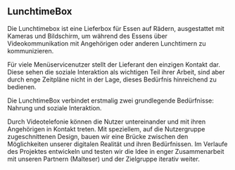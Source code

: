 ## LunchtimeBox

Die Lunchtimebox ist eine Lieferbox für Essen auf Rädern, ausgestattet mit Kameras und
Bildschirm, um während des Essens über Videokommunikation mit Angehörigen oder anderen
Lunchtimern zu kommunizieren.

Für viele Menüservicenutzer stellt der Lieferant den einzigen Kontakt dar. Diese sehen die soziale
Interaktion als wichtigen Teil ihrer Arbeit, sind aber durch enge Zeitpläne nicht in der Lage,
dieses Bedürfnis hinreichend zu bedienen.

Die LunchtimeBox verbindet erstmalig zwei grundlegende Bedürfnisse: Nahrung und
soziale Interaktion.

Durch Videotelefonie können die Nutzer untereinander und mit ihren Angehörigen
in Kontakt treten. Mit speziellem, auf die Nutzergruppe zugeschnittenen Design, bauen wir
eine Brücke zwischen den Möglichkeiten unserer digitalen Realität und ihren Bedürfnissen. Im
Verlaufe des Projektes entwickeln und testen wir die Idee in enger Zusammenarbeit mit
unseren Partnern (Malteser) und der Zielgruppe iterativ weiter.
